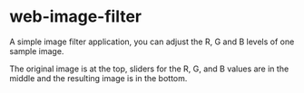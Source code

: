 # web-image-filter

A simple image filter application, you can adjust the R, G and B levels of one sample image.

The original image is at the top, sliders for the R, G, and B values are in the middle and 
the resulting image is in the bottom.
